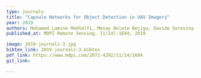 ```yaml
---
type: journals
title: "Capsule Networks for Object Detection in UAV Imagery"
year: 2019
authors: Mohamed Lamine Mekhalfi, Mesay Belete Bejiga, Davide Soresina, Farid Melgani and Begüm Demir
published_at: MDPI Remote Sensing, 11(14):1694, 2019

image: 2019-journals-3.jpg
bibtex_link: 2019-journals-3.bibtex
pdf_link: https://www.mdpi.com/2072-4292/11/14/1694
git_link:

---
```

